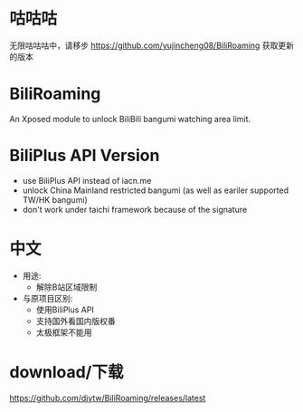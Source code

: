 # 咕咕咕
无限咕咕咕中，请移步 https://github.com/yujincheng08/BiliRoaming 获取更新的版本

# BiliRoaming
An Xposed module to unlock BiliBili bangumi watching area limit.

# BiliPlus API Version
* use BiliPlus API instead of iacn.me
* unlock China Mainland restricted bangumi (as well as eariler supported TW/HK bangumi)
* don't work under taichi framework because of the signature

# 中文
* 用途: 
  * 解除B站区域限制 
* 与原项目区别:
  * 使用BiliPlus API
  * 支持国外看国内版权番
  * 太极框架不能用
 
# download/下载
https://github.com/djytw/BiliRoaming/releases/latest
